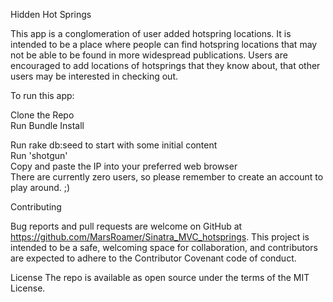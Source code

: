 Hidden Hot Springs


This app is a conglomeration of user added hotspring locations. It is intended to be a place where people can find hotspring locations that may not be able to be found in more widespread publications.  Users are encouraged to add locations of hotsprings that they know about, that other users may be interested in checking out. 


To run this app:

Clone the Repo<br>
Run Bundle Install<br>

Run rake db:seed to start with some initial content<br>
Run 'shotgun'<br>
Copy and paste the IP into your preferred web browser<br>
There are currently zero users, so please remember to create an account to play around. ;)<br>

Contributing

Bug reports and pull requests are welcome on GitHub at https://github.com/MarsRoamer/Sinatra_MVC_hotsprings. This project is intended to be a safe, welcoming space for collaboration, and contributors are expected to adhere to the Contributor Covenant code of conduct.

License
The repo is available as open source under the terms of the MIT License.
